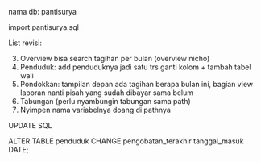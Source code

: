 nama db: pantisurya 

import pantisurya.sql

List revisi:


3. Overview bisa search tagihan per bulan (overview nicho)
5. Penduduk: add penduduknya jadi satu trs ganti kolom + tambah tabel wali
6. Pondokkan: tampilan depan ada tagihan berapa bulan ini, bagian view laporan nanti pisah yang sudah dibayar sama belum
7. Tabungan (perlu nyambungin tabungan sama path)
9. Nyimpen nama variabelnya doang di pathnya

UPDATE SQL

ALTER TABLE penduduk
CHANGE pengobatan_terakhir tanggal_masuk DATE;
